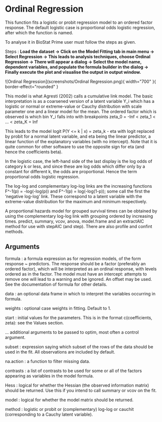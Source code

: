 # Ordinal Regression

This function fits a logistic or probit regression model to an ordered factor response. The default logistic case is proportional odds logistic regression, after which the function is named.

To analyse it in BioStat Prime user must follow the steps as given.

Steps
: __Load the dataset -> Click on the Model Fitting tab in main menu -> Select Regression -> This leads to analysis techniques, choose Ordinal Regression -> There will appear a dialog -> Select the model name, dependent variables, and populate the formula builder in the dialog -> Finally execute the plot and visualise the output in output window.__

![Ordinal Regression](screenshots/Ordinal Regression.png){ width="700" }{ border-effect="rounded" }

This model is what Agresti (2002) calls a cumulative link model. The basic interpretation is as a coarsened version of a latent variable Y_i which has a logistic or normal or extreme-value or Cauchy distribution with scale parameter one and a linear model for the mean. The ordered factor which is observed is which bin Y_i falls into with breakpoints zeta_0 = -Inf < zeta_1 < … < zeta_K = Inf

This leads to the model
logit P(Y <= k | x) = zeta_k - eta
with logit replaced by probit for a normal latent variable, and eta being the linear predictor, a linear function of the explanatory variables (with no intercept). Note that it is quite common for other software to use the opposite sign for eta (and hence the coefficients beta).

In the logistic case, the left-hand side of the last display is the log odds of category k or less, and since these are log odds which differ only by a constant for different k, the odds are proportional. Hence the term proportional odds logistic regression.

The log-log and complementary log-log links are the increasing functions F^-1(p) = -log(-log(p)) and F^-1(p) = log(-log(1-p)); some call the first the ‘negative log-log’ link. These correspond to a latent variable with the extreme-value distribution for the maximum and minimum respectively.

A proportional hazards model for grouped survival times can be obtained by using the complementary log-log link with grouping ordered by increasing times.
predict, summary, vcov, anova, model.frame and an extractAIC method for use with stepAIC (and step). There are also profile and confint methods.

## Arguments

formula
: a formula expression as for regression models, of the form response ~ predictors. The response should be a factor (preferably an ordered factor), which will be interpreted as an ordinal response, with levels ordered as in the factor. The model must have an intercept: attempts to remove one will lead to a warning and be ignored. An offset may be used. See the documentation of formula for other details.

data
: an optional data frame in which to interpret the variables occurring in formula.

weights
: optional case weights in fitting. Default to 1.

start
: initial values for the parameters. This is in the format c(coefficients, zeta): see the Values section.

... additional arguments to be passed to optim, most often a control argument.

subset
: expression saying which subset of the rows of the data should be used in the fit. All observations are included by default.

na.action
: a function to filter missing data.

contrasts
: a list of contrasts to be used for some or all of the factors appearing as variables in the model formula.

Hess
: logical for whether the Hessian (the observed information matrix) should be returned. Use this if you intend to call summary or vcov on the fit.

model
: logical for whether the model matrix should be returned.

method
: logistic or probit or (complementary) log-log or cauchit (corresponding to a Cauchy latent variable).